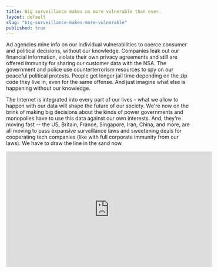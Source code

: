```yaml
---
title: Big surveillance makes us more vulnerable than ever.
layout: default
slug: "big-surveillance-makes-more-vulnerable"
published: true
---
```



Ad agencies mine info on our individual vulnerabilities to coerce consumer and political decisions, without our knowledge. Companies leak out our financial information, violate their own privacy agreements and still are offered immunity for sharing our customer data with the NSA. The government and police use counterterrorism resources to spy on our peaceful political protests. People get longer jail time depending on the zip code they live in, even for the same offense. And just imagine what else is happening without our knowledge.

The Internet is integrated into every part of our lives - what we allow to happen with our data will shape the future of our society. We're now on the brink of making big decisions about the kinds of power governments and monopolies have to use this data against our own interests. And, they're moving fast -- the US, Britain, France, Singapore, Iran, China, and more, are all moving to pass expansive surveillance laws and sweetening deals for cooperating tech companies (like with full corporate immunity from our laws). We have to draw the line in the sand now.

<div class="video-wrapper">
<div class="video-container">
    <iframe src="http://www.youtube.com/embed/2YsZoqwRnKE" frameborder="0" width="560" height="315"></iframe>
</div>
</div>
